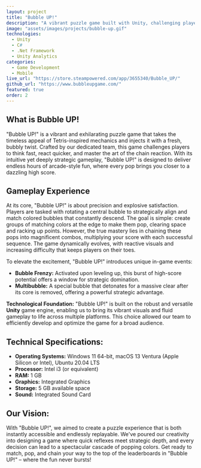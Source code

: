 ```yaml
---
layout: project
title: "Bubble UP!"
description: "A vibrant puzzle game built with Unity, challenging players with fast-paced, Tetris-inspired gameplay. Master chain reactions and aim for high scores in this bubbly, arcade-style adventure."
image: "assets/images/projects/bubble-up.gif"
technologies:
  - Unity
  - C#
  - .Net Framework
  - Unity Analytics
categories:
  - Game Development
  - Mobile
live_url: "https://store.steampowered.com/app/3655340/Bubble_UP/"
github_url: "https://www.bubbleupgame.com/"
featured: true
order: 2
---
```


## **What is Bubble UP!**

"Bubble UP!" is a vibrant and exhilarating puzzle game that takes the timeless appeal of Tetris-inspired mechanics and injects it with a fresh, bubbly twist. Crafted by our dedicated team, this game challenges players to think fast, react quicker, and master the art of the chain reaction. With its intuitive yet deeply strategic gameplay, "Bubble UP!" is designed to deliver endless hours of arcade-style fun, where every pop brings you closer to a dazzling high score.

## **Gameplay Experience**

At its core, "Bubble UP!" is about precision and explosive satisfaction. Players are tasked with rotating a central bubble to strategically align and match colored bubbles that constantly descend. The goal is simple: create groups of matching colors at the edge to make them pop, clearing space and racking up points. However, the true mastery lies in chaining these pops into magnificent combos, multiplying your score with each successful sequence. The game dynamically evolves, with reactive visuals and increasing difficulty that keeps players on their toes.

To elevate the excitement, "Bubble UP!" introduces unique in-game events:

- **Bubble Frenzy:** Activated upon leveling up, this burst of high-score potential offers a window for strategic domination.
- **Multibubble:** A special bubble that detonates for a massive clear after its core is removed, offering a powerful strategic advantage.

**Technological Foundation:**
"Bubble UP!" is built on the robust and versatile **Unity** game engine, enabling us to bring its vibrant visuals and fluid gameplay to life across multiple platforms. This choice allowed our team to efficiently develop and optimize the game for a broad audience.

## **Technical Specifications:**

- **Operating Systems:** Windows 11 64-bit, macOS 13 Ventura (Apple Silicon or Intel), Ubuntu 20.04 LTS
- **Processor:** Intel i3 (or equivalent)
- **RAM:** 1 GB
- **Graphics:** Integrated Graphics
- **Storage:** 5 GB available space
- **Sound:** Integrated Sound Card

## **Our Vision:**

With "Bubble UP!", we aimed to create a puzzle experience that is both instantly accessible and endlessly replayable. We've poured our creativity into designing a game where quick reflexes meet strategic depth, and every decision can lead to a spectacular cascade of popping colors. Get ready to match, pop, and chain your way to the top of the leaderboards in "Bubble UP!" – where the fun never bursts!
